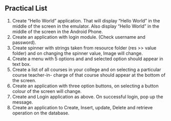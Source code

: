 ## Practical List
1. Create “Hello World” application. That will display “Hello World” in the middle of the
screen in the emulator. Also display “Hello World” in the middle of the screen in the
Android Phone.
2. Create an application with login module. (Check username and password).
3. Create spinner with strings taken from resource folder (res >> value folder) and on changing
the spinner value, Image will change.
4. Create a menu with 5 options and and selected option should appear in text box.
5. Create a list of all courses in your college and on selecting a particular course teacher-in-
charge of that course should appear at the bottom of the screen.
6. Create an application with three option buttons, on selecting a button colour of the screen
will change.
7. Create and Login application as above. On successful login, pop up the message.
8. Create an application to Create, Insert, update, Delete and retrieve operation on the database.
